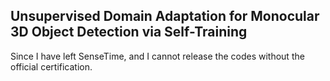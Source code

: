 ## Unsupervised Domain Adaptation for Monocular 3D Object Detection via Self-Training

Since I have left SenseTime, and I cannot release the codes without the official certification.
